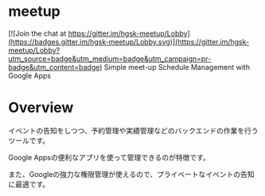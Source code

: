# meetup

[![Join the chat at https://gitter.im/hgsk-meetup/Lobby](https://badges.gitter.im/hgsk-meetup/Lobby.svg)](https://gitter.im/hgsk-meetup/Lobby?utm_source=badge&utm_medium=badge&utm_campaign=pr-badge&utm_content=badge)
Simple meet-up Schedule Management with Google Apps

# Overview

イベントの告知をしつつ、予約管理や実績管理などのバックエンドの作業を行うツールです。

Google Appsの便利なアプリを使って管理できるのが特徴です。

また、Googleの強力な権限管理が使えるので、プライベートなイベントの告知に最適です。
